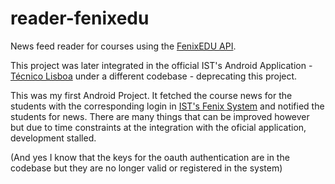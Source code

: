 reader-fenixedu
===============

News feed reader for courses using the [FenixEDU API](http://fenixedu.org/dev/api/).

This project was later integrated in the official IST's Android Application - [Técnico Lisboa](https://play.google.com/store/apps/details?id=pt.ist.mobile) under a different codebase - deprecating this project.

This was my first Android Project. It fetched the course news for the students with the corresponding login in [IST's Fenix System](http://tecnico.ulisboa.pt/) and notified the students for news. There are many things that can be improved however but due to time constraints at the integration with the oficial application, development stalled.

(And yes I know that the keys for the oauth authentication are in the codebase but they are no longer valid or registered in the system)
